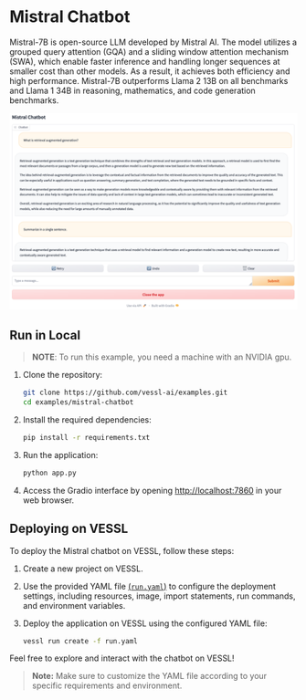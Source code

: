 # Mistral Chatbot

Mistral-7B is open-source LLM developed by Mistral AI. The model utilizes a grouped query attention (GQA) and a sliding window attention mechanism (SWA), which enable faster inference and handling longer sequences at smaller cost than other models. As a result, it achieves both efficiency and high performance. Mistral-7B outperforms Llama 2 13B on all benchmarks and Llama 1 34B in reasoning, mathematics, and code generation benchmarks.

![screenshot](assets/screenshot.png)

## Run in Local

> **NOTE**: To run this example, you need a machine with an NVIDIA gpu.

1. Clone the repository:

   ```bash
   git clone https://github.com/vessl-ai/examples.git
   cd examples/mistral-chatbot
   ```

1. Install the required dependencies:

   ```bash
   pip install -r requirements.txt
   ```

1. Run the application:

   ```bash
   python app.py
   ```

1. Access the Gradio interface by opening [http://localhost:7860](http://localhost:7860) in your web browser.

## Deploying on VESSL

To deploy the Mistral chatbot on VESSL, follow these steps:

1. Create a new project on VESSL.

2. Use the provided YAML file [(`run.yaml`)](./run.yaml) to configure the deployment settings, including resources, image, import statements, run commands, and environment variables.

3. Deploy the application on VESSL using the configured YAML file:

   ```bash
   vessl run create -f run.yaml
   ```

Feel free to explore and interact with the chatbot on VESSL!

> **Note:** Make sure to customize the YAML file according to your specific requirements and environment.
